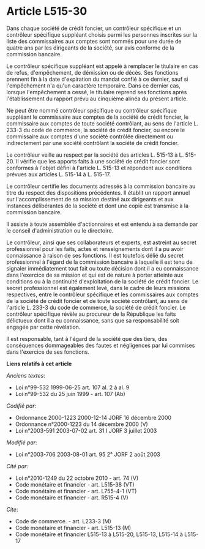 # Article L515-30

Dans chaque société de crédit foncier, un contrôleur spécifique et un contrôleur spécifique suppléant choisis parmi les
personnes inscrites sur la liste des commissaires aux comptes sont nommés pour une durée de quatre ans par les dirigeants de
la société, sur avis conforme de la commission bancaire.

Le contrôleur spécifique suppléant est appelé à remplacer le titulaire en cas de refus, d'empêchement, de démission ou de
décès. Ses fonctions prennent fin à la date d'expiration du mandat confié à ce dernier, sauf si l'empêchement n'a qu'un
caractère temporaire. Dans ce dernier cas, lorsque l'empêchement a cessé, le titulaire reprend ses fonctions après
l'établissement du rapport prévu au cinquième alinéa du présent article.

Ne peut être nommé contrôleur spécifique ou contrôleur spécifique suppléant le commissaire aux comptes de la société de
crédit foncier, le commissaire aux comptes de toute société contrôlant, au sens de l'article L. 233-3 du code de commerce, la
société de crédit foncier, ou encore le commissaire aux comptes d'une société contrôlée directement ou indirectement par une
société contrôlant la société de crédit foncier.

Le contrôleur veille au respect par la société des articles L. 515-13 à L. 515-20. Il vérifie que les apports faits à une
société de crédit foncier sont conformes à l'objet défini à l'article L. 515-13 et répondent aux conditions prévues aux
articles L. 515-14 à L. 515-17.

Le contrôleur certifie les documents adressés à la commission bancaire au titre du respect des dispositions précédentes. Il
établit un rapport annuel sur l'accomplissement de sa mission destiné aux dirigeants et aux instances délibérantes de la
société et dont une copie est transmise à la commission bancaire.

Il assiste à toute assemblée d'actionnaires et est entendu à sa demande par le conseil d'administration ou le directoire.

Le contrôleur, ainsi que ses collaborateurs et experts, est astreint au secret professionnel pour les faits, actes et
renseignements dont il a pu avoir connaissance à raison de ses fonctions. Il est toutefois délié du secret professionnel à
l'égard de la commission bancaire à laquelle il est tenu de signaler immédiatement tout fait ou toute décision dont il a eu
connaissance dans l'exercice de sa mission et qui est de nature à porter atteinte aux conditions ou à la continuité
d'exploitation de la société de crédit foncier. Le secret professionnel est également levé, dans le cadre de leurs missions
respectives, entre le contrôleur spécifique et les commissaires aux comptes de la société de crédit foncier et de toute
société contrôlant, au sens de l'article L. 233-3 du code de commerce, la société de crédit foncier. Le contrôleur spécifique
révèle au procureur de la République les faits délictueux dont il a eu connaissance, sans que sa responsabilité soit engagée
par cette révélation.

Il est responsable, tant à l'égard de la société que des tiers, des conséquences dommageables des fautes et négligences par
lui commises dans l'exercice de ses fonctions.

**Liens relatifs à cet article**

_Anciens textes_:

  - Loi n°99-532 1999-06-25 art. 107 al. 2 à al. 9
  - Loi n°99-532 du 25 juin 1999 - art. 107 (Ab)

_Codifié par_:

  - Ordonnance 2000-1223 2000-12-14 JORF 16 décembre 2000
  - Ordonnance n°2000-1223 du 14 décembre 2000 (V)
  - Loi n°2003-591 2003-07-02 art. 31 I JORF 3 juillet 2003

_Modifié par_:

  - Loi n°2003-706 2003-08-01 art. 95 2° JORF 2 août 2003

_Cité par_:

  - Loi n°2010-1249 du 22 octobre 2010 - art. 74 (V)
  - Code monétaire et financier - art. L515-38 (VT)
  - Code monétaire et financier - art. L755-4-1 (VT)
  - Code monétaire et financier - art. R515-4 (V)

_Cite_:

  - Code de commerce. - art. L233-3 (M)
  - Code monétaire et financier - art. L515-13 (M)
  - Code monétaire et financier L515-13 à L515-20, L515-13, L515-14 à L515-17
